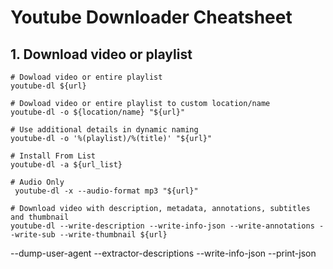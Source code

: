 # Youtube Downloader Cheatsheet

## 1. Download video or playlist
```
# Dowload video or entire playlist
youtube-dl ${url}

# Dowload video or entire playlist to custom location/name
youtube-dl -o ${location/name} "${url}"

# Use additional details in dynamic naming
youtube-dl -o '%(playlist)/%(title)' "${url}"

# Install From List
youtube-dl -a ${url_list}

# Audio Only
 youtube-dl -x --audio-format mp3 "${url}"

# Download video with description, metadata, annotations, subtitles and thumbnail
youtube-dl --write-description --write-info-json --write-annotations --write-sub --write-thumbnail ${url}
```


   --dump-user-agent --extractor-descriptions  --write-info-json     --print-json 